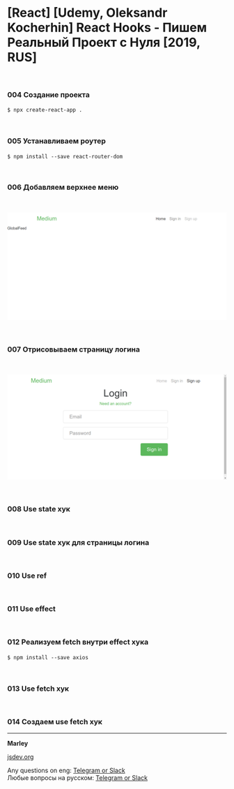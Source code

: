 # [React] [Udemy, Oleksandr Kocherhin] React Hooks - Пишем Реальный Проект с Нуля [2019, RUS]

<br/>

### 004 Создание проекта

    $ npx create-react-app .

<br/>

### 005 Устанавливаем роутер

    $ npm install --save react-router-dom

<br/>

### 006 Добавляем верхнее меню


<br/>

![Application](/img/pic-01.png?raw=true)


<br/>

### 007 Отрисовываем страницу логина

<br/>

![Application](/img/pic-02.png?raw=true)

<br/>

### 008 Use state хук


<br/>

### 009 Use state хук для страницы логина


<br/>

### 010 Use ref

<br/>

### 011 Use effect

<br/>

### 012 Реализуем fetch внутри effect хука

    $ npm install --save axios

<br/>

### 013 Use fetch хук

<br/>

### 014 Создаем use fetch хук

---

**Marley**

<a href="https://jsdev.org">jsdev.org</a>

Any questions on eng: <a href="https://jsdev.org/chat/">Telegram or Slack</a>  
Любые вопросы на русском: <a href="https://jsdev.ru/chat/">Telegram or Slack</a>